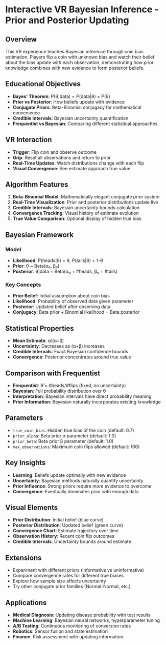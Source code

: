 # Interactive VR Bayesian Inference - Prior and Posterior Updating

## Overview
This VR experience teaches Bayesian inference through coin bias estimation. Players flip a coin with unknown bias and watch their belief about the bias update with each observation, demonstrating how prior knowledge combines with new evidence to form posterior beliefs.

## Educational Objectives
- **Bayes' Theorem**: P(θ|data) ∝ P(data|θ) × P(θ)
- **Prior vs Posterior**: How beliefs update with evidence
- **Conjugate Priors**: Beta-Binomial conjugacy for mathematical convenience  
- **Credible Intervals**: Bayesian uncertainty quantification
- **Frequentist vs Bayesian**: Comparing different statistical approaches

## VR Interaction
- **Trigger**: Flip coin and observe outcome
- **Grip**: Reset all observations and return to prior
- **Real-Time Updates**: Watch distributions change with each flip
- **Visual Convergence**: See estimate approach true value

## Algorithm Features
1. **Beta-Binomial Model**: Mathematically elegant conjugate prior system
2. **Real-Time Visualization**: Prior and posterior distributions update live
3. **Credible Intervals**: Bayesian uncertainty bounds calculation
4. **Convergence Tracking**: Visual history of estimate evolution
5. **True Value Comparison**: Optional display of hidden true bias

## Bayesian Framework

### Model
- **Likelihood**: P(heads|θ) = θ, P(tails|θ) = 1-θ
- **Prior**: θ ~ Beta(α₀, β₀) 
- **Posterior**: θ|data ~ Beta(α₀ + #heads, β₀ + #tails)

### Key Concepts
- **Prior Belief**: Initial assumption about coin bias
- **Likelihood**: Probability of observed data given parameter
- **Posterior**: Updated belief after observing data
- **Conjugacy**: Beta prior + Binomial likelihood = Beta posterior

## Statistical Properties
- **Mean Estimate**: α/(α+β) 
- **Uncertainty**: Decreases as (α+β) increases
- **Credible Intervals**: Exact Bayesian confidence bounds
- **Convergence**: Posterior concentrates around true value

## Comparison with Frequentist
- **Frequentist**: θ̂ = #heads/#flips (fixed, no uncertainty)
- **Bayesian**: Full probability distribution over θ
- **Interpretation**: Bayesian intervals have direct probability meaning
- **Prior Information**: Bayesian naturally incorporates existing knowledge

## Parameters
- `true_coin_bias`: Hidden true bias of the coin (default: 0.7)
- `prior_alpha`: Beta prior α parameter (default: 1.0)
- `prior_beta`: Beta prior β parameter (default: 1.0)  
- `max_observations`: Maximum coin flips allowed (default: 100)

## Key Insights
- **Learning**: Beliefs update optimally with new evidence
- **Uncertainty**: Bayesian methods naturally quantify uncertainty
- **Prior Influence**: Strong priors require more evidence to overcome
- **Convergence**: Eventually dominates prior with enough data

## Visual Elements
- **Prior Distribution**: Initial belief (blue curve)
- **Posterior Distribution**: Updated belief (green curve)
- **Convergence Chart**: Estimate trajectory over time
- **Observation History**: Recent coin flip outcomes
- **Credible Intervals**: Uncertainty bounds around estimate

## Extensions
- Experiment with different priors (informative vs uninformative)
- Compare convergence rates for different true biases
- Explore how sample size affects uncertainty
- Try other conjugate prior families (Normal-Normal, etc.)

## Applications
- **Medical Diagnosis**: Updating disease probability with test results
- **Machine Learning**: Bayesian neural networks, hyperparameter tuning
- **A/B Testing**: Continuous monitoring of conversion rates
- **Robotics**: Sensor fusion and state estimation
- **Finance**: Risk assessment with updating information